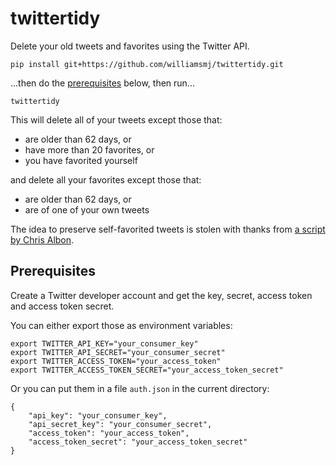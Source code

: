 # twittertidy

Delete your old tweets and favorites using the Twitter API.

```
pip install git+https://github.com/williamsmj/twittertidy.git
```
...then do the [prerequisites](#Prerequisites) below, then run...
```
twittertidy
```
This will delete all of your tweets except those that:

 - are older than 62 days, or
 - have more than 20 favorites, or
 - you have favorited yourself

and delete all your favorites except those that:

 - are older than 62 days, or
 - are of one of your own tweets

The idea to preserve self-favorited tweets is stolen with thanks from [a script
by Chris
Albon](https://gist.github.com/chrisalbon/b9bd4a6309c9f5f5eeab41377f27a670).

## Prerequisites

Create a Twitter developer account and get the key, secret, access token and
access token secret.

You can either export those as environment variables:

```
export TWITTER_API_KEY="your_consumer_key"
export TWITTER_API_SECRET="your_consumer_secret"
export TWITTER_ACCESS_TOKEN="your_access_token"
export TWITTER_ACCESS_TOKEN_SECRET="your_access_token_secret"
```

Or you can put them in a file `auth.json` in the current directory:

```
{
    "api_key": "your_consumer_key",
    "api_secret_key": "your_consumer_secret",
    "access_token": "your_access_token",
    "access_token_secret": "your_access_token_secret"
}
```
